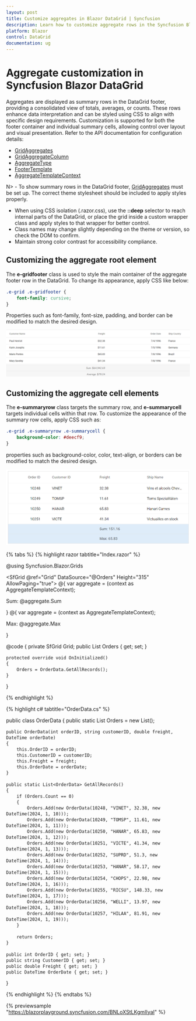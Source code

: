 ```yaml
---
layout: post
title: Customize aggregates in Blazor DataGrid | Syncfusion
description: Learn how to customize aggregate rows in the Syncfusion Blazor DataGrid using CSS, including footer containers and summary cells.
platform: Blazor
control: DataGrid
documentation: ug
---
```


# Aggregate customization in Syncfusion Blazor DataGrid

Aggregates are displayed as summary rows in the DataGrid footer, providing a consolidated view of totals, averages, or counts. These rows enhance data interpretation and can be styled using CSS to align with specific design requirements. Customization is supported for both the footer container and individual summary cells, allowing control over layout and visual presentation. Refer to the API documentation for configuration details:

- [GridAggregates](https://help.syncfusion.com/cr/blazor/Syncfusion.Blazor.Grids.GridAggregates.html)
- [GridAggregateColumn](https://help.syncfusion.com/cr/blazor/Syncfusion.Blazor.Grids.GridAggregateColumn.html)
- [AggregateType](https://help.syncfusion.com/cr/blazor/Syncfusion.Blazor.Grids.AggregateType.html)
- [FooterTemplate](https://help.syncfusion.com/cr/blazor/Syncfusion.Blazor.Grids.GridAggregateColumn.html#Syncfusion_Blazor_Grids_GridAggregateColumn_FooterTemplate)
- [AggregateTemplateContext](https://help.syncfusion.com/cr/blazor/Syncfusion.Blazor.Grids.AggregateTemplateContext.html)

N> - To show summary rows in the DataGrid footer, [GridAggregates](https://help.syncfusion.com/cr/blazor/Syncfusion.Blazor.Grids.GridAggregates.html) must be set up. The correct theme stylesheet should be included to apply styles properly. 
- When using CSS isolation (.razor.css), use the **::deep** selector to reach internal parts of the DataGrid, or place the grid inside a custom wrapper class and apply styles to that wrapper for better control. 
- Class names may change slightly depending on the theme or version, so check the DOM to confirm. 
- Maintain strong color contrast for accessibility compliance.

## Customizing the aggregate root element

The **e-gridfooter** class is used to style the main container of the aggregate footer row in the DataGrid. To change its appearance, apply CSS like below:

```css
.e-grid .e-gridfooter {
    font-family: cursive;
}
```

Properties such as font-family, font-size, padding, and border can be modified to match the desired design.

![Blazor DataGrid aggregate footer root with custom font](../images/style-and-appearance/aggregate-root-element.png)

## Customizing the aggregate cell elements

The **e-summaryrow** class targets the summary row, and **e-summarycell** targets individual cells within that row. To customize the appearance of the summary row cells, apply CSS such as:

```css
.e-grid .e-summaryrow .e-summarycell {
    background-color: #deecf9;
}
```

properties such as background-color, color, text-align, or borders can be modified to match the desired design.

![Blazor DataGrid aggregate summary cell with custom background color](../images/style-and-appearance/aggregate-cell-element.png)

{% tabs %}
{% highlight razor tabtitle="Index.razor" %}

@using Syncfusion.Blazor.Grids

<SfGrid @ref="Grid" DataSource="@Orders" Height="315" AllowPaging="true">
    <GridPageSettings PageSize="8"></GridPageSettings>
    <GridAggregates>
        <GridAggregate>
            <GridAggregateColumns>
                <GridAggregateColumn Field=@nameof(OrderData.Freight) Type="AggregateType.Sum" >
                    <FooterTemplate>
                        @{
                            var aggregate = (context as AggregateTemplateContext);
                            <div>
                                <p>Sum: @aggregate.Sum</p>
                            </div>
                        }
                    </FooterTemplate>
                </GridAggregateColumn>
            </GridAggregateColumns>
        </GridAggregate>
        <GridAggregate>
            <GridAggregateColumns>
                <GridAggregateColumn Field=@nameof(OrderData.Freight) Type="AggregateType.Max">
                    <FooterTemplate>
                        @{
                            var aggregate = (context as AggregateTemplateContext);
                            <div>
                                <p>Max: @aggregate.Max</p>
                            </div>
                        }
                    </FooterTemplate>
                </GridAggregateColumn>
            </GridAggregateColumns>
        </GridAggregate>
    </GridAggregates>
    <GridColumns>
        <GridColumn Field=@nameof(OrderData.OrderID) HeaderText="Order ID" TextAlign="Syncfusion.Blazor.Grids.TextAlign.Right" Width="140"></GridColumn>
        <GridColumn Field=@nameof(OrderData.CustomerID) HeaderText="Customer ID" Width="120"></GridColumn>
        <GridColumn Field=@nameof(OrderData.Freight) HeaderText="Freight" TextAlign="Syncfusion.Blazor.Grids.TextAlign.Right" Width="120"></GridColumn>
        <GridColumn Field=@nameof(OrderData.OrderDate) HeaderText="Order Date" Format="d" Width="100" TextAlign="Syncfusion.Blazor.Grids.TextAlign.Right"></GridColumn>
    </GridColumns>
</SfGrid>

<style>
    .e-grid .e-gridfooter {
        font-family: cursive;
    }
    .e-grid .e-summaryrow .e-summarycell {
        background-color: #deecf9;
    }
</style>

@code {
    private SfGrid<OrderData> Grid;
    public List<OrderData> Orders { get; set; }

    protected override void OnInitialized()
    {
        Orders = OrderData.GetAllRecords();
    }
}

{% endhighlight %}

{% highlight c# tabtitle="OrderData.cs" %}

public class OrderData
{
    public static List<OrderData> Orders = new List<OrderData>();

    public OrderData(int orderID, string customerID, double freight, DateTime orderDate)
    {
        this.OrderID = orderID;
        this.CustomerID = customerID;
        this.Freight = freight;
        this.OrderDate = orderDate;
    }

    public static List<OrderData> GetAllRecords()
    {
        if (Orders.Count == 0)
        {
            Orders.Add(new OrderData(10248, "VINET", 32.38, new DateTime(2024, 1, 10)));
            Orders.Add(new OrderData(10249, "TOMSP", 11.61, new DateTime(2024, 1, 11)));
            Orders.Add(new OrderData(10250, "HANAR", 65.83, new DateTime(2024, 1, 12)));
            Orders.Add(new OrderData(10251, "VICTE", 41.34, new DateTime(2024, 1, 13)));
            Orders.Add(new OrderData(10252, "SUPRD", 51.3, new DateTime(2024, 1, 14)));
            Orders.Add(new OrderData(10253, "HANAR", 58.17, new DateTime(2024, 1, 15)));
            Orders.Add(new OrderData(10254, "CHOPS", 22.98, new DateTime(2024, 1, 16)));
            Orders.Add(new OrderData(10255, "RICSU", 148.33, new DateTime(2024, 1, 17)));
            Orders.Add(new OrderData(10256, "WELLI", 13.97, new DateTime(2024, 1, 18)));
            Orders.Add(new OrderData(10257, "HILAA", 81.91, new DateTime(2024, 1, 19)));
        }

        return Orders;
    }

    public int OrderID { get; set; }
    public string CustomerID { get; set; }
    public double Freight { get; set; }
    public DateTime OrderDate { get; set; }
}

{% endhighlight %}
{% endtabs %}

{% previewsample "https://blazorplayground.syncfusion.com/BNLoXStLKgmIIyaI" %}